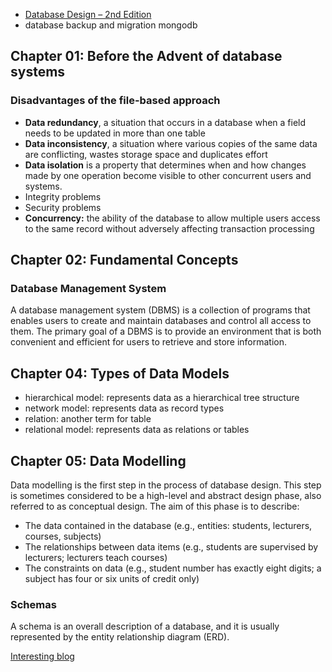- [Database Design – 2nd Edition](https://opentextbc.ca/dbdesign01/chapter/chapter-1-before-the-advent-of-database-systems/)
- database backup and migration mongodb

## Chapter 01: Before the Advent of database systems

### Disadvantages of the file-based approach

- **Data redundancy**, a situation that occurs in a database when a field needs to be updated in more than one table
- **Data inconsistency**, a situation where various copies of the same data are conflicting, wastes storage space and duplicates effort
- **Data isolation**  is a property that determines when and how changes made by one operation become visible to other concurrent users and systems.
- Integrity problems
- Security problems
- **Concurrency:** the ability of the database to allow multiple users access to the same record without adversely affecting transaction processing

## Chapter 02: Fundamental Concepts

### Database Management System

A database management system (DBMS) is a collection of programs that enables users to create and maintain databases and control all access to them. The primary goal of a DBMS is to provide an environment that is both convenient and efficient for users to retrieve and store information.

## Chapter 04: Types of Data Models 

- hierarchical model: represents data as a hierarchical tree structure
- network model: represents data as record types
- relation: another term for table
- relational model: represents data as relations or tables

## Chapter 05: Data Modelling 

Data modelling is the first step in the process of database design. This step is sometimes considered to be a high-level and abstract design phase, also referred to as conceptual design. The aim of this phase is to describe:

- The data contained in the database (e.g., entities: students, lecturers, courses, subjects)
- The relationships between data items (e.g., students are supervised by lecturers; lecturers teach courses)
- The constraints on data (e.g., student number has exactly eight digits; a subject has four or six units of credit only)

### Schemas

A schema is an overall description of a database, and it is usually represented by the entity relationship diagram (ERD).

[Interesting blog](https://www.guru99.com/introduction-to-mysql-workbench.html)

